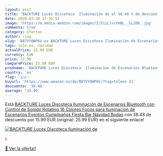 ```yaml
---
layout: post
title: 'BACKTURE Luces Discoteca  Iluminación de al 38.48 % de descuento'
date: 2020-03-30 17:35:52
image: 'https://m.media-amazon.com/images/I/51iLlvcYmBL._SL200_.jpg'
comments: true
category: ofertas
author: ring
slug: 'B07VYQWP6V-es BACKTURE Luces Discoteca Iluminación de Escenarios...'
tags: tole.es, navidad
actualPrice: 15.99 EUR
currency: EUR
price: 15.99
comparePrice: 25.99 EUR
prodname: 'BACKTURE Luces Discoteca  Iluminación de Escenarios Bluetooth con Control de Sonido Rotating  16 Colores Focos para Iluminación de Escenarios  Eventos Cumpleaños  Fiesta  Bar  Navidad  Bodas'
country: 'es'
flag: '🇪🇸'
buyurl: 'https://www.amazon.es/dp/B07VYQWP6V/?tag=tolees-21'
descuento: '38.48'
average: '15.99'
---
```


Está [BACKTURE Luces Discoteca  Iluminación de Escenarios Bluetooth con Control de Sonido Rotating  16 Colores Focos para Iluminación de Escenarios  Eventos Cumpleaños  Fiesta  Bar  Navidad  Bodas](https://www.amazon.es/dp/B07VYQWP6V/?tag=tolees-21) con 38.48 de descuento por 15.99 EUR (original: 25.99 EUR) en el siguiente enlace!

[![BACKTURE Luces Discoteca  Iluminación de](https://m.media-amazon.com/images/I/51iLlvcYmBL._SL200_.jpg)](https://www.amazon.es/dp/B07VYQWP6V/?tag=tolees-21)

ℹ️:


[🛒 Ver la oferta!!](https://www.amazon.es/dp/B07VYQWP6V/?tag=tolees-21)
